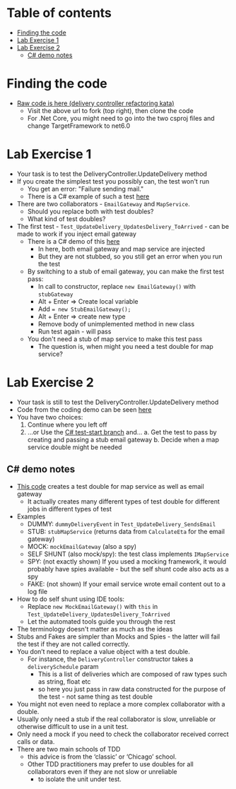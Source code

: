 # Table of contents

- [Finding the code](#finding-the-code)
- [Lab Exercise 1](#lab-exercise-1)
- [Lab Exercise 2](#lab-exercise-2)
  - [C# demo notes](#c-demo-notes)

# Finding the code

- [Raw code is here (delivery controller refactoring kata)](https://github.com/emilybache/DeliveryController-Refactoring-Kata)
  - Visit the above url to fork (top right), then clone the code
  - For .Net Core, you might need to go into the two csproj files and change TargetFramework to net6.0

# Lab Exercise 1

- Your task is to test the DeliveryController.UpdateDelivery method
- If you create the simplest test you possibly can, the test won't run
  - You get an error: "Failure sending mail."
  - There is a C# example of such a test [here](https://github.com/claresudbery/DeliveryController-Refactoring-Kata/tree/first-failing-test)
- There are two collaborators - `EmailGateway` and `MapService`. 
  - Should you replace both with test doubles? 
  - What kind of test doubles?
- The first test - `Test_UpdateDelivery_UpdatesDelivery_ToArrived` - can be made to work if you inject email gateway
  - There is a C# demo of this [here](https://github.com/claresudbery/DeliveryController-Refactoring-Kata/tree/test-start)
    - In here, both email gateway and map service are injected
    - But they are not stubbed, so you still get an error when you run the test
  - By switching to a stub of email gateway, you can make the first test pass: 
      - In call to constructor, replace `new EmailGateway()` with `stubGateway`
      - Alt + Enter => Create local variable
      - Add `= new StubEmailGateway();`
      - Alt + Enter => create new type
      - Remove body of unimplemented method in new class
      - Run test again - will pass
  - You don't need a stub of map service to make this test pass
      - The question is, when might you need a test double for map service?

# Lab Exercise 2

- Your task is still to test the DeliveryController.UpdateDelivery method
- Code from the coding demo can be seen [here](https://github.com/claresudbery/DeliveryController-Refactoring-Kata/blob/bootcamp-scratch)
- You have two choices:
  1. Continue where you left off
  2. ...or Use the [C# test-start branch](https://github.com/claresudbery/DeliveryController-Refactoring-Kata/tree/test-start) and...
    a. Get the test to pass by creating and passing a stub email gateway
    b. Decide when a map service double might be needed 

## C# demo notes

- [This code](https://github.com/claresudbery/DeliveryController-Refactoring-Kata/blob/bootcamp-scratch) creates a test double for map service as well as email gateway
    - It actually creates many different types of test double for different jobs in different types of test
- Examples
    - DUMMY: `dummyDeliveryEvent` in `Test_UpdateDelivery_SendsEmail`
    - STUB: `stubMapService` (returns data from `CalculateEta` for the email gateway)
    - MOCK: `mockEmailGateway` (also a spy)
    - SELF SHUNT (also mock/spy): the test class implements `IMapService`
    - SPY: (not exactly shown) If you used a mocking framework, it would probably have spies available - but the self shunt code also acts as a spy
    - FAKE: (not shown) If your email service wrote email content out to a log file
- How to do self shunt using IDE tools:
    - Replace `new MockEmailGateway()` with `this` in `Test_UpdateDelivery_UpdatesDelivery_ToArrived`
    - Let the automated tools guide you through the rest 
- The terminology doesn't matter as much as the ideas
- Stubs and Fakes are simpler than Mocks and Spies - the latter will fail the test if they are not called correctly.
- You don’t need to replace a value object with a test double.
    - For instance, the `DeliveryController` constructor takes a `deliverySchedule` param
        - This is a list of deliveries which are composed of raw types such as string, float etc
        - so here you just pass in raw data constructed for the purpose of the test - not same thing as test double
- You might not even need to replace a more complex collaborator with a double. 
- Usually only need a stub if the real collaborator is slow, unreliable or otherwise difficult to use in a unit test. 
- Only need a mock if you need to check the collaborator received correct calls or data.
- There are two main schools of TDD 
    - this advice is from the ‘classic’ or ‘Chicago’ school. 
    - Other TDD practitioners may prefer to use doubles for all collaborators even if they are not slow or unreliable
        - to isolate the unit under test.
